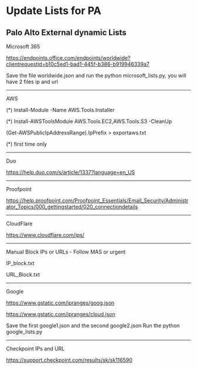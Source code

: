 # Update Lists for PA
Palo Alto External dynamic Lists
-------------
Microsoft 365

https://endpoints.office.com/endpoints/worldwide?clientrequestid=b10c5ed1-bad1-445f-b386-b919946339a7

Save the file worldwide.json and run the python microsoft_lists.py, you will have 2 files ip and url

*************
AWS

(*) Install-Module -Name AWS.Tools.Installer

(*) Install-AWSToolsModule AWS.Tools.EC2,AWS.Tools.S3 -CleanUp

(Get-AWSPublicIpAddressRange).IpPrefix > exportaws.txt

(*) first time only

*************
Duo

https://help.duo.com/s/article/1337?language=en_US

*************
Proofpoint

https://help.proofpoint.com/Proofpoint_Essentials/Email_Security/Administrator_Topics/000_gettingstarted/020_connectiondetails

*************
CloudFlare

https://www.cloudflare.com/ips/

*************
Manual Block IPs or URLs - Follow MAS or urgent

IP_block.txt

URL_Block.txt

*************
Google

https://www.gstatic.com/ipranges/goog.json

https://www.gstatic.com/ipranges/cloud.json

Save the first google1.json and the second google2.json
Run the python google_lists.py


*************
Checkpoint IPs and URL

https://support.checkpoint.com/results/sk/sk116590
